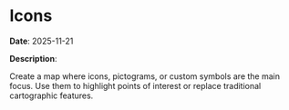 # Icons

**Date**: 2025-11-21

**Description**:

Create a map where icons, pictograms, or custom symbols are the main focus. Use them to highlight points of interest or replace traditional cartographic features.
